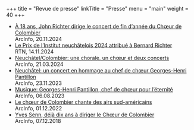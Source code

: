 +++
title = "Revue de presse"
linkTitle = "Presse"
menu = "main"
weight = 40
+++

- [À 18 ans, John Richter dirige le concert de fin d’année du Chœur de Colombier](https://www.arcinfo.ch/neuchatel-canton/littoral/milvignes/a-18-ans-john-richter-dirige-le-concert-de-fin-dannee-du-choeur-de-colombier-1428332)  
  ArcInfo, 20.11.2024
- [Le Prix de l’Institut neuchâtelois 2024 attribué à Bernard Richter](https://www.rtn.ch/rtn/Actualite/Region/20241114-Le-Prix-de-l-Institut-2024-attribue-a-Bernard-Richter.html)  
  RTN, 14.11.2024
- [Neuchâtel/Colombier: une chorale, un chœur et deux concerts](https://www.arcinfo.ch/neuchatel-canton/littoral/neuchatel-commune/neuchatel-ville/neuchatel-colombier-une-chorale-un-choeur-et-deux-concerts-1373390)  
  ArcInfo, 21.03.2024
- [Neuchâtel: un concert en hommage au chef de chœur Georges-Henri Pantillon](https://www.arcinfo.ch/neuchatel-canton/littoral/neuchatel-commune/neuchatel-ville/neuchatel-un-concert-en-hommage-au-chef-de-choeur-georges-henri-pantillon-1342648)  
  ArcInfo, 23.11.2023
- [Musique: Georges-Henri Pantillon, chef de chœur pour l’éternité](https://www.arcinfo.ch/neuchatel-canton/musique-georges-henri-pantillon-chef-de-choeur-pour-leternite-1311451)  
  ArcInfo, 06.08.2023
- [Le chœur de Colombier chante des airs sud-américains](https://www.arcinfo.ch/neuchatel-canton/littoral/milvignes/le-choeur-de-colombier-chante-des-airs-sud-americains-1240051)  
  ArcInfo, 01.12.2022
- [Yves Senn, déjà dix ans à diriger le Chœur de Colombier](https://www.arcinfo.ch/neuchatel-canton/val-de-travers-region/yves-senn-deja-dix-ans-a-diriger-le-choeur-de-colombier-805808)  
  ArcInfo, 07.12.2018